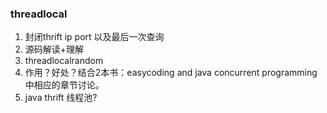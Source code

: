 ### threadlocal

1. 封闭thrift ip port 以及最后一次查询
2. 源码解读+理解
3. threadlocalrandom
4. 作用？好处？结合2本书：easycoding and java concurrent programming中相应的章节讨论。
5. java thrift 线程池?